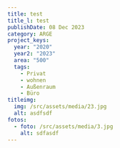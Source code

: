 ```yaml
---
title: test
title_l: test
publishDate: 08 Dec 2023
category: ARGE
project_keys:
  year: "2020"
  year2: "2023"
  area: "500"
  tags:
    - Privat
    - wohnen
    - Außenraum
    - Büro
titleimg:
  img: /src/assets/media/23.jpg
  alt: asdfsdf
fotos:
  - foto: /src/assets/media/3.jpg
    alt: sdfasdf
---
```

